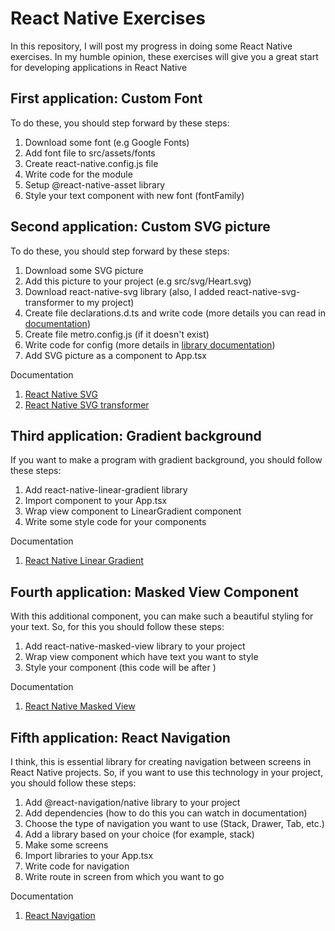 # React Native Exercises
In this repository, I will post my progress in doing some React Native exercises. In my humble opinion, these exercises will give you a great start for developing applications in React Native

## First application: Custom Font
To do these, you should step forward by these steps:
1. Download some font (e.g Google Fonts)
2. Add font file to src/assets/fonts
3. Create react-native.config.js file
4. Write code for the module
5. Setup @react-native-asset library
6. Style your text component with new font (fontFamily)

## Second application: Custom SVG picture
To do these, you should step forward by these steps:
1. Download some SVG picture
2. Add this picture to your project (e.g src/svg/Heart.svg)
3. Download react-native-svg library (also, I added react-native-svg-transformer to my project)
4. Create file declarations.d.ts and write code (more details you can read in [documentation](https://github.com/kristerkari/react-native-svg-transformer))
5. Create file metro.config.js (if it doesn't exist)
6. Write code for config (more details in [library documentation](https://github.com/kristerkari/react-native-svg-transformer))
7. Add SVG picture as a component to App.tsx

Documentation
1. [React Native SVG](https://www.npmjs.com/package/react-native-svg)
2. [React Native SVG transformer](https://github.com/kristerkari/react-native-svg-transformer)

## Third application: Gradient background
If you want to make a program with gradient background, you should follow these steps:
1. Add react-native-linear-gradient library
2. Import component to your App.tsx
3. Wrap view component to LinearGradient component
4. Write some style code for your components

Documentation
1. [React Native Linear Gradient](https://www.npmjs.com/package/react-native-linear-gradient)

## Fourth application: Masked View Component
With this additional component, you can make such a beautiful styling for your text. So, for this you should follow these steps:
1. Add react-native-masked-view library to your project
2. Wrap view component which have text you want to style
3. Style your component (this code will be after <MaskedView>)

Documentation
1. [React Native Masked View](https://www.npmjs.com/package/@react-native-masked-view/masked-view)

## Fifth application: React Navigation
I think, this is essential library for creating navigation between screens in React Native projects. So, if you want to use this technology in your project, you should follow these steps:
1. Add  @react-navigation/native library to your project
2. Add dependencies (how to do this you can watch in documentation)
3. Choose the type of navigation you want to use (Stack, Drawer, Tab, etc.)
4. Add a library based on your choice (for example, stack)
5. Make some screens
6. Import libraries to your App.tsx
7. Write code for navigation
8. Write route in screen from which you want to go

Documentation
1. [React Navigation](https://reactnavigation.org/docs/getting-started)

